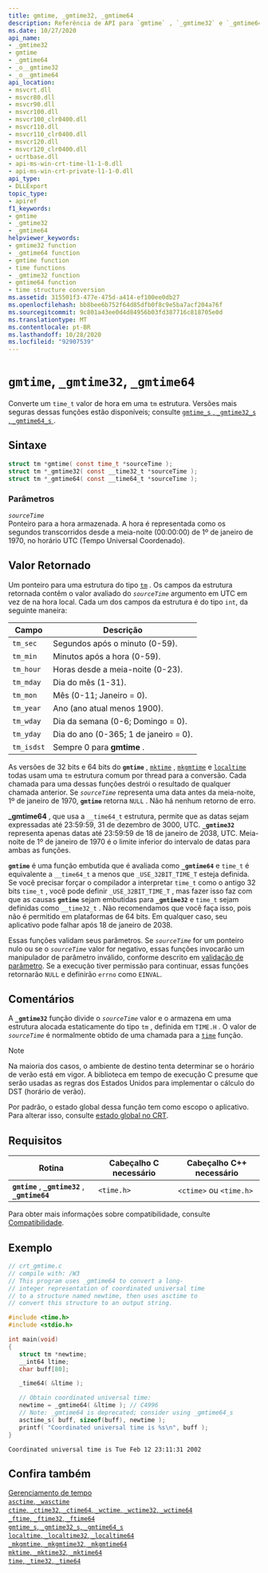 ```yaml
---
title: gmtime, _gmtime32, _gmtime64
description: Referência de API para `gmtime` , `_gmtime32` e `_gmtime64` , que converte um `time_t` valor em uma `tm` estrutura.
ms.date: 10/27/2020
api_name:
- _gmtime32
- gmtime
- _gmtime64
- _o__gmtime32
- _o__gmtime64
api_location:
- msvcrt.dll
- msvcr80.dll
- msvcr90.dll
- msvcr100.dll
- msvcr100_clr0400.dll
- msvcr110.dll
- msvcr110_clr0400.dll
- msvcr120.dll
- msvcr120_clr0400.dll
- ucrtbase.dll
- api-ms-win-crt-time-l1-1-0.dll
- api-ms-win-crt-private-l1-1-0.dll
api_type:
- DLLExport
topic_type:
- apiref
f1_keywords:
- gmtime
- _gmtime32
- _gmtime64
helpviewer_keywords:
- gmtime32 function
- _gmtime64 function
- gmtime function
- time functions
- _gmtime32 function
- gmtime64 function
- time structure conversion
ms.assetid: 315501f3-477e-475d-a414-ef100ee0db27
ms.openlocfilehash: bb8bee6b752f64d85dfb0f8c9e5ba7acf204a76f
ms.sourcegitcommit: 9c801a43ee0d4d84956b03fd387716c818705e0d
ms.translationtype: MT
ms.contentlocale: pt-BR
ms.lasthandoff: 10/28/2020
ms.locfileid: "92907539"
---
```

# <a name="gmtime-_gmtime32-_gmtime64"></a>`gmtime`, `_gmtime32`, `_gmtime64`

Converte um `time_t` valor de hora em uma `tm` estrutura. Versões mais seguras dessas funções estão disponíveis; consulte [ `gmtime_s` , `_gmtime32_s` , `_gmtime64_s` ](gmtime-s-gmtime32-s-gmtime64-s.md).

## <a name="syntax"></a>Sintaxe

```C
struct tm *gmtime( const time_t *sourceTime );
struct tm *_gmtime32( const __time32_t *sourceTime );
struct tm *_gmtime64( const __time64_t *sourceTime );
```

### <a name="parameters"></a>Parâmetros

*`sourceTime`*\
Ponteiro para a hora armazenada. A hora é representada como os segundos transcorridos desde a meia-noite (00:00:00) de 1º de janeiro de 1970, no horário UTC (Tempo Universal Coordenado).

## <a name="return-value"></a>Valor Retornado

Um ponteiro para uma estrutura do tipo [`tm`](../../c-runtime-library/standard-types.md) . Os campos da estrutura retornada contêm o valor avaliado do *`sourceTime`* argumento em UTC em vez de na hora local. Cada um dos campos da estrutura é do tipo `int`, da seguinte maneira:

|Campo|Descrição|
|-|-|
|`tm_sec`|Segundos após o minuto (0-59).|
|`tm_min`|Minutos após a hora (0-59).|
|`tm_hour`|Horas desde a meia-noite (0-23).|
|`tm_mday`|Dia do mês (1-31).|
|`tm_mon`|Mês (0-11; Janeiro = 0).|
|`tm_year`|Ano (ano atual menos 1900).|
|`tm_wday`|Dia da semana (0-6; Domingo = 0).|
|`tm_yday`|Dia do ano (0-365; 1 de janeiro = 0).|
|`tm_isdst`|Sempre 0 para **gmtime** .|

As versões de 32 bits e 64 bits do **`gmtime`** , [`mktime`](mktime-mktime32-mktime64.md) , [`mkgmtime`](mkgmtime-mkgmtime32-mkgmtime64.md) e [`localtime`](localtime-localtime32-localtime64.md) todas usam uma `tm` estrutura comum por thread para a conversão. Cada chamada para uma dessas funções destrói o resultado de qualquer chamada anterior. Se *`sourceTime`* representa uma data antes da meia-noite, 1º de janeiro de 1970, **`gmtime`** retorna `NULL` . Não há nenhum retorno de erro.

**_gmtime64** , que usa a `__time64_t` estrutura, permite que as datas sejam expressadas até 23:59:59, 31 de dezembro de 3000, UTC. **`_gmtime32`** representa apenas datas até 23:59:59 de 18 de janeiro de 2038, UTC. Meia-noite de 1º de janeiro de 1970 é o limite inferior do intervalo de datas para ambas as funções.

**`gmtime`** é uma função embutida que é avaliada como **`_gmtime64`** e `time_t` é equivalente a `__time64_t` a menos que `_USE_32BIT_TIME_T` esteja definida. Se você precisar forçar o compilador a interpretar `time_t` como o antigo 32 bits `time_t` , você pode definir `_USE_32BIT_TIME_T` , mas fazer isso faz com que as causas **`gmtime`** sejam embutidas para **`_gmtime32`** e `time_t` sejam definidas como `__time32_t` . Não recomendamos que você faça isso, pois não é permitido em plataformas de 64 bits. Em qualquer caso, seu aplicativo pode falhar após 18 de janeiro de 2038.

Essas funções validam seus parâmetros. Se *`sourceTime`* for um ponteiro nulo ou se o *`sourceTime`* valor for negativo, essas funções invocarão um manipulador de parâmetro inválido, conforme descrito em [validação de parâmetro](../../c-runtime-library/parameter-validation.md). Se a execução tiver permissão para continuar, essas funções retornarão `NULL` e definirão `errno` como `EINVAL`.

## <a name="remarks"></a>Comentários

A **`_gmtime32`** função divide o *`sourceTime`* valor e o armazena em uma estrutura alocada estaticamente do tipo `tm` , definida em `TIME.H` . O valor de *`sourceTime`* é normalmente obtido de uma chamada para a [`time`](time-time32-time64.md) função.

> [!NOTE]
> Na maioria dos casos, o ambiente de destino tenta determinar se o horário de verão está em vigor. A biblioteca em tempo de execução C presume que serão usadas as regras dos Estados Unidos para implementar o cálculo do DST (horário de verão).

Por padrão, o estado global dessa função tem como escopo o aplicativo. Para alterar isso, consulte [estado global no CRT](../global-state.md).

## <a name="requirements"></a>Requisitos

|Rotina|Cabeçalho C necessário|Cabeçalho C++ necessário|
|-------------|---------------------|-|
|**`gmtime`** , **`_gmtime32`** , **`_gmtime64`**|`<time.h>`| `<ctime>` ou `<time.h>`|

Para obter mais informações sobre compatibilidade, consulte [Compatibilidade](../../c-runtime-library/compatibility.md).

## <a name="example"></a>Exemplo

```C
// crt_gmtime.c
// compile with: /W3
// This program uses _gmtime64 to convert a long-
// integer representation of coordinated universal time
// to a structure named newtime, then uses asctime to
// convert this structure to an output string.

#include <time.h>
#include <stdio.h>

int main(void)
{
   struct tm *newtime;
   __int64 ltime;
   char buff[80];

   _time64( &ltime );

   // Obtain coordinated universal time:
   newtime = _gmtime64( &ltime ); // C4996
   // Note: _gmtime64 is deprecated; consider using _gmtime64_s
   asctime_s( buff, sizeof(buff), newtime );
   printf( "Coordinated universal time is %s\n", buff );
}
```

```Output
Coordinated universal time is Tue Feb 12 23:11:31 2002
```

## <a name="see-also"></a>Confira também

[Gerenciamento de tempo](../../c-runtime-library/time-management.md)\
[`asctime`, `_wasctime`](asctime-wasctime.md)\
[`ctime`, `_ctime32`, `_ctime64`, `_wctime`, `_wctime32`, `_wctime64`](ctime-ctime32-ctime64-wctime-wctime32-wctime64.md)\
[`_ftime`, `_ftime32`, `_ftime64`](ftime-ftime32-ftime64.md)\
[`gmtime_s`, `_gmtime32_s`, `_gmtime64_s`](gmtime-s-gmtime32-s-gmtime64-s.md)\
[`localtime`, `_localtime32`, `_localtime64`](localtime-localtime32-localtime64.md)\
[`_mkgmtime`, `_mkgmtime32`, `_mkgmtime64`](mkgmtime-mkgmtime32-mkgmtime64.md)\
[`mktime`, `_mktime32`, `_mktime64`](mktime-mktime32-mktime64.md)\
[`time`, `_time32`, `_time64`](time-time32-time64.md)
